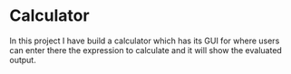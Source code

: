 # Calculator
In this project I have build a calculator which has its GUI for where users can enter there the expression to calculate and it will show the evaluated output. 
